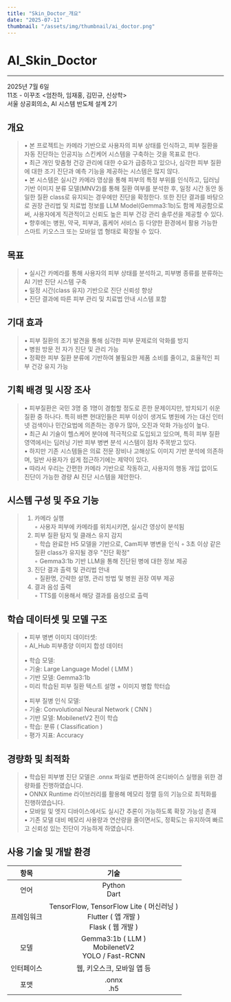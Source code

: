 ```yaml
---
title: "Skin_Doctor_개요"
date: "2025-07-11"
thumbnail: "/assets/img/thumbnail/ai_doctor.png"
---
```


# AI_Skin_Doctor
---

2025년 7월 6일<br/>
11조 - 이꾸조 <엄찬하, 임재홍, 김민규, 신상학><br/>
서울 상공회의소, AI 시스템 반도체 설계 2기


## 개요
>• 본 프로젝트는 카메라 기반으로 사용자의 피부 상태를 인식하고, 피부 질환을 자동 진단하는 인공지능 스킨케어 시스템을 구축하는 것을 목표로 한다.  
>• 최근 개인 맞춤형 건강 관리에 대한 수요가 급증하고 있으나, 심각한 피부 질환에 대한 조기 진단과 예측 기능을 제공하는 시스템은 많지 않다.  
>• 본 시스템은 실시간 카메라 영상을 통해 피부의 특정 부위를 인식하고, 딥러닝 기반 이미지 분류 모델(MNV2)를 통해 질환 여부를 분석한 후, 일정 시간 동안 동일한 질환 class로 유지되는 경우에만 진단을 확정한다.
또한 진단 결과를 바탕으로 권장 관리법 및 치료법 정보를 LLM Model(Gemma3:1b)도 함께 제공함으로써, 사용자에게 직관적이고 신뢰도 높은 피부 건강 관리 솔루션을 제공할 수 있다.  
>• 향후에는 병원, 약국, 피부과, 홈케어 서비스 등 다양한 환경에서 활용 가능한 스마트 키오스크 또는 모바일 앱 형태로 확장될 수 있다.

## 목표
>• 실시간 카메라를 통해 사용자의 피부 상태를 분석하고, 피부병 종류를 분류하는 AI 기반 진단 시스템 구축  
>• 일정 시간(class 유지) 기반으로 진단 신뢰성 향상  
>• 진단 결과에 따른 피부 관리 및 치료법 안내 시스템 포함


## 기대 효과
>• 피부 질환의 조기 발견을 통해 심각한 피부 문제로의 악화를 방지  
>• 병원 방문 전 자가 진단 및 관리 가능  
>• 정확한 피부 질환 분류에 기반하여 불필요한 제품 소비를 줄이고, 효율적인 피부 건강 유지 가능


## 기획 배경 및 시장 조사
>• 피부질환은 국민 3명 중 1명이 경험할 정도로 흔한 문제이지만, 방치되기 쉬운 질환 중 하나다. 특히 바쁜 현대인들은 피부 이상이 생겨도 병원에 가는 대신 인터넷 검색이나 민간요법에 의존하는 경우가 많아, 오진과 악화 가능성이 높다.  
>• 최근 AI 기술이 헬스케어 분야에 적극적으로 도입되고 있으며, 특히 피부 질환 영역에서는 딥러닝 기반 피부 병변 분석 시스템이 점차 주목받고 있다.  
>• 하지만 기존 시스템들은 의료 전문 장비나 고해상도 이미지 기반 분석에 의존하며, 일반 사용자가 쉽게 접근하기에는 제약이 있다.  
>• 따라서 우리는 간편한 카메라 기반으로 작동하고, 사용자의 행동 개입 없이도 진단이 가능한 경량 AI 진단 시스템을 제안한다.

## 시스템 구성 및 주요 기능
>1. 카메라 실행  
◦ 사용자 피부에 카메라를 위치시키면, 실시간 영상이 분석됨
>2. 피부 질환 탐지 및 클래스 유지 감지  
◦ 학습 완료한 H5 모델을 기반으로, Cam피부 병변을 인식
◦ 3초 이상 같은 질환 class가 유지될 경우 "진단 확정"  
◦ Gemma3:1b 기반 LLM을 통해 진단된 병에 대한 정보 제공  
>3. 진단 결과 출력 및 관리법 안내  
◦ 질환명, 간략한 설명, 관리 방법 및 병원 권장 여부 제공  
>4. 결과 음성 출력  
◦ TTS를 이용해서 해당 결과를 음성으로 출력

## 학습 데이터셋 및 모델 구조
>• 피부 병변 이미지 데이터셋:  
◦ AI_Hub 피부종양 이미지 합성 데이터
>
>• 학습 모델:  
◦ 기술: Large Language Model ( LMM )  
◦ 기반 모델: Gemma3:1b  
◦ 미리 학습된 피부 질환 텍스트 설명 + 이미지 병합 학터습
>
>• 피부 질병 인식 모델:  
◦ 기술: Convolutional Neural Network ( CNN )  
◦ 기반 모델: MobilenetV2 전이 학습  
◦ 학습: 분류 ( Classification )  
◦ 평가 지표: Accuracy  

## 경량화 및 최적화
>• 학습된 피부병 진단 모델은 .onnx 파일로 변환하여 온디바이스 실행을 위한 경량화를 진행하였습니다.  
>• ONNX Runtime 라이브러리를 활용해 메모리 정렬 등의 기능으로 최적화를 진행하였습니다.  
>• 모바일 및 엣지 디바이스에서도 실시간 추론이 가능하도록 확장 가능성 존재  
>• 기존 모델 대비 메모리 사용량과 연산량을 줄이면서도, 정확도는 유지하여 빠르고 신뢰성 있는 진단이 가능하게 하였습니다.  

## 사용 기술 및 개발 환경

|항목|기술|
|:---:|:---:|
|언어|Python<br/>Dart|
|프레임워크|TensorFlow, TensorFlow Lite ( 머신러닝 )<br/>Flutter ( 앱 개발 )<br/>Flask ( 웹 개발 )|
|모델|Gemma3:1b ( LLM )<br/>MobilenetV2<br/>YOLO / Fast-RCNN|
|인터페이스|웹, 키오스크, 모바일 앱 등|
|포맷|.onnx<br/>.h5|

